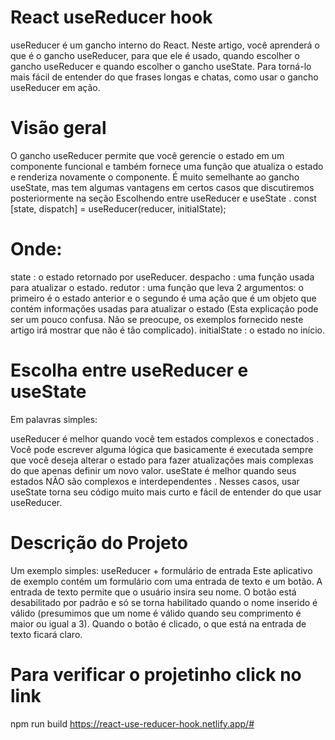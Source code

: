 # React useReducer hook 
useReducer é um gancho interno do React.
Neste artigo, você aprenderá o que é o gancho useReducer, para que ele é usado,
quando escolher o gancho useReducer e quando escolher o gancho useState. 
Para torná-lo mais fácil de entender do que frases longas e chatas, como usar o gancho useReducer em ação.

# Visão geral
O gancho useReducer permite que você gerencie o estado em um componente funcional 
e também fornece uma função que atualiza o estado e renderiza novamente o componente. 
É muito semelhante ao gancho useState, mas tem algumas vantagens em certos casos que
discutiremos posteriormente na seção Escolhendo entre useReducer e useState .
const [state, dispatch] = useReducer(reducer, initialState);

# Onde:
state : o estado retornado por useReducer.
despacho : uma função usada para atualizar o estado.
redutor : uma função que leva 2 argumentos: o primeiro é o estado anterior e o segundo 
é uma ação que é um objeto que contém informações usadas para atualizar o estado 
(Esta explicação pode ser um pouco confusa. Não se preocupe, os exemplos fornecido 
neste artigo irá mostrar que não é tão complicado).
initialState : o estado no início.

# Escolha entre useReducer e useState
Em palavras simples:

useReducer é melhor quando você tem estados complexos e conectados . Você pode escrever alguma lógica que basicamente é executada sempre que você deseja alterar o estado para fazer atualizações mais complexas do que apenas definir um novo valor.
useState é melhor quando seus estados NÃO são complexos e interdependentes . Nesses casos, usar useState torna seu código muito mais curto e fácil de entender do que usar useReducer.

# Descrição do Projeto
Um exemplo simples: useReducer + formulário de entrada
Este aplicativo de exemplo contém um formulário com uma entrada de texto e um botão. A entrada de texto permite que o usuário insira seu nome. O botão está desabilitado por padrão e só se torna habilitado quando o nome inserido é válido (presumimos que um nome é válido quando seu comprimento é maior ou igual a 3). Quando o botão é clicado, o que está na entrada de texto ficará claro.

# Para verificar o projetinho click no link
npm run build
https://react-use-reducer-hook.netlify.app/#

